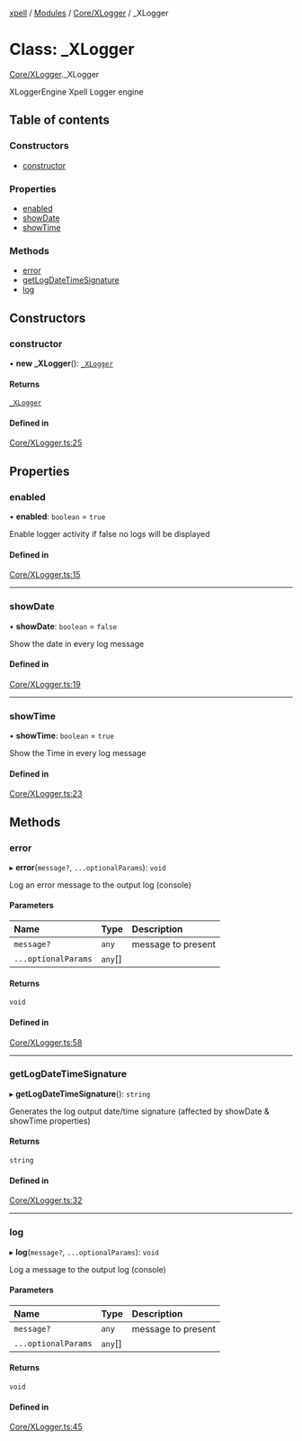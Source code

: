 [xpell](../README.md) / [Modules](../modules.md) / [Core/XLogger](../modules/Core_XLogger.md) / \_XLogger

# Class: \_XLogger

[Core/XLogger](../modules/Core_XLogger.md)._XLogger

XLoggerEngine Xpell Logger engine

## Table of contents

### Constructors

- [constructor](Core_XLogger._XLogger.md#constructor)

### Properties

- [enabled](Core_XLogger._XLogger.md#enabled)
- [showDate](Core_XLogger._XLogger.md#showdate)
- [showTime](Core_XLogger._XLogger.md#showtime)

### Methods

- [error](Core_XLogger._XLogger.md#error)
- [getLogDateTimeSignature](Core_XLogger._XLogger.md#getlogdatetimesignature)
- [log](Core_XLogger._XLogger.md#log)

## Constructors

### constructor

• **new _XLogger**(): [`_XLogger`](Core_XLogger._XLogger.md)

#### Returns

[`_XLogger`](Core_XLogger._XLogger.md)

#### Defined in

[Core/XLogger.ts:25](https://github.com/fridman-tamir/XPell/blob/be3d5a4/src/Core/XLogger.ts#L25)

## Properties

### enabled

• **enabled**: `boolean` = `true`

Enable logger activity if false no logs will be displayed

#### Defined in

[Core/XLogger.ts:15](https://github.com/fridman-tamir/XPell/blob/be3d5a4/src/Core/XLogger.ts#L15)

___

### showDate

• **showDate**: `boolean` = `false`

Show the date in every log message

#### Defined in

[Core/XLogger.ts:19](https://github.com/fridman-tamir/XPell/blob/be3d5a4/src/Core/XLogger.ts#L19)

___

### showTime

• **showTime**: `boolean` = `true`

Show the Time in every log message

#### Defined in

[Core/XLogger.ts:23](https://github.com/fridman-tamir/XPell/blob/be3d5a4/src/Core/XLogger.ts#L23)

## Methods

### error

▸ **error**(`message?`, `...optionalParams`): `void`

Log an error message to the output log (console)

#### Parameters

| Name | Type | Description |
| :------ | :------ | :------ |
| `message?` | `any` | message to present |
| `...optionalParams` | `any`[] |  |

#### Returns

`void`

#### Defined in

[Core/XLogger.ts:58](https://github.com/fridman-tamir/XPell/blob/be3d5a4/src/Core/XLogger.ts#L58)

___

### getLogDateTimeSignature

▸ **getLogDateTimeSignature**(): `string`

Generates the log output date/time signature (affected by showDate & showTime properties)

#### Returns

`string`

#### Defined in

[Core/XLogger.ts:32](https://github.com/fridman-tamir/XPell/blob/be3d5a4/src/Core/XLogger.ts#L32)

___

### log

▸ **log**(`message?`, `...optionalParams`): `void`

Log a message to the output log (console)

#### Parameters

| Name | Type | Description |
| :------ | :------ | :------ |
| `message?` | `any` | message to present |
| `...optionalParams` | `any`[] |  |

#### Returns

`void`

#### Defined in

[Core/XLogger.ts:45](https://github.com/fridman-tamir/XPell/blob/be3d5a4/src/Core/XLogger.ts#L45)

